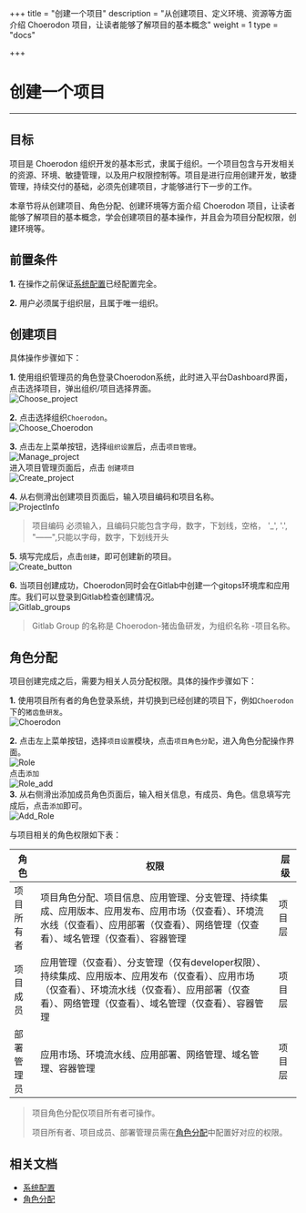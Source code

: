 ﻿+++
title = "创建一个项目"
description = "从创建项目、定义环境、资源等方面介绍 Choerodon 项目，让读者能够了解项目的基本概念"
weight = 1
type = "docs"

+++

# 创建一个项目
---

## 目标

项目是 Choerodon 组织开发的基本形式，隶属于组织。一个项目包含与开发相关的资源、环境、敏捷管理，以及用户权限控制等。项目是进行应用创建开发，敏捷管理，持续交付的基础，必须先创建项目，才能够进行下一步的工作。

本章节将从创建项目、角色分配、创建环境等方面介绍 Choerodon 项目，让读者能够了解项目的基本概念，学会创建项目的基本操作，并且会为项目分配权限，创建环境等。

## 前置条件

**1.** 在操作之前保证[系统配置](../../user-guide/system-configuration)已经配置完全。

**2.** 用户必须属于组织层，且属于唯一组织。

## 创建项目

 具体操作步骤如下：

   **1.** 使用组织管理员的角色登录Choerodon系统，此时进入平台Dashboard界面，点击选择项目，弹出组织/项目选择界面。  
   ![Choose_project](/docs/quick-start/image/Project1.png)

   **2.** 点击选择组织`Choerodon`。  
   ![Choose_Choerodon](/docs/quick-start/image/Project2.png)

   **3.** 点击左上菜单按钮，选择`组织设置`后，点击`项目管理`。  
   ![Manage_project](/docs/quick-start/image/Project3.png)  
          进入项目管理页面后，点击 `创建项目`  
          ![Create_project](/docs/quick-start/image/Project4.png)

   **4.** 从右侧滑出创建项目页面后，输入项目编码和项目名称。  
   ![ProjectInfo](/docs/quick-start/image/Project5.png)


<blockquote class="warning">
    项目编码 必须输入，且编码只能包含字母，数字，下划线，空格， '_', '.', "——",只能以字母，数字，下划线开头
</blockquote>

   **5.** 填写完成后，点击``创建``，即可创建新的项目。  
   ![Create_button](/docs/quick-start/image/Project6.png)

   **6.** 当项目创建成功，Choerodon同时会在Gitlab中创建一个gitops环境库和应用库。我们可以登录到Gitlab检查创建情况。  
   ![Gitlab_groups](/docs/quick-start/image/Project7.png)

 <blockquote class="note">
  Gitlab Group 的名称是 Choerodon-猪齿鱼研发，为组织名称 -项目名称。
 </blockquote>

## 角色分配

项目创建完成之后，需要为相关人员分配权限。具体的操作步骤如下：

**1.**  使用项目所有者的角色登录系统，并切换到已经创建的项目下，例如`Choerodon`下的`猪齿鱼研发`。  
 ![Choerodon](/docs/quick-start/image/Project8.png)

**2.**  点击左上菜单按钮，选择`项目设置`模块，点击`项目角色分配`，进入角色分配操作界面。  
 ![Role](/docs/quick-start/image/Project9.png)  
  点击`添加`  
  ![Role_add](/docs/quick-start/image/Project10.png)  
  **3.**  从右侧滑出添加成员角色页面后，输入相关信息，有成员、角色。信息填写完成后，点击`添加`即可。  
 ![Add_Role](/docs/quick-start/image/Project11.png)

与项目相关的角色权限如下表：


角色 | 权限 | 层级
--- | --- | ---
项目所有者 | 项目角色分配、项目信息、应用管理、分支管理、持续集成、应用版本、应用发布、应用市场（仅查看）、环境流水线（仅查看）、应用部署（仅查看）、网络管理（仅查看）、域名管理（仅查看）、容器管理 | 项目层
项目成员 | 应用管理（仅查看）、分支管理（仅有developer权限）、持续集成、应用版本、应用发布（仅查看）、应用市场（仅查看）、环境流水线（仅查看）、应用部署（仅查看）、网络管理（仅查看）、域名管理（仅查看）、容器管理 | 项目层
部署管理员 | 应用市场、环境流水线、应用部署、网络管理、域名管理、容器管理| 项目层


<blockquote class="note">
  项目角色分配仅项目所有者可操作。

项目所有者、项目成员、部署管理员需在[角色分配](../../user-guide/system-configuration/platform/role)中配置好对应的权限。
 </blockquote>






## 相关文档  
- [系统配置](../../user-guide/system-configuration)  
- [角色分配](../../user-guide/system-configuration/platform/role)